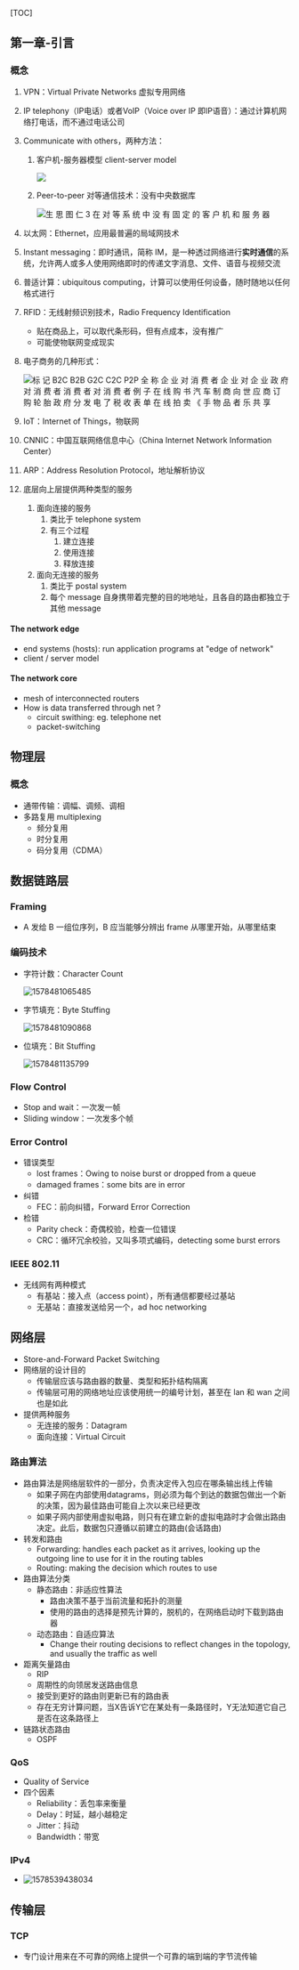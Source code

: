 [TOC]

## 第一章-引言

### 概念

1. VPN：Virtual Private Networks 虚拟专用网络

2. IP telephony（IP电话）或者VoIP（Voice over IP 即IP语音）：通过计算机网络打电话，而不通过电话公司

3. Communicate with others，两种方法：

   1. 客户机-服务器模型 client-server model

      ![](images/clip_image001.png)
      
   2. Peer-to-peer 对等通信技术：没有中央数据库
   
      ![生  思  图 仁 3 在 对 等 系 统 中 没 有 固 定 的 客 户 机 和 服 务 器 ](images/clip_image001-1573627835990.png)
   
4. 以太网：Ethernet，应用最普遍的局域网技术

5. Instant messaging：即时通讯，简称 IM，是一种透过网络进行**实时通信**的系统，允许两人或多人使用网络即时的传递文字消息、文件、语音与视频交流

6. 普适计算：ubiquitous computing，计算可以使用任何设备，随时随地以任何格式进行

7. RFID：无线射频识别技术，Radio Frequency Identification

   - 贴在商品上，可以取代条形码，但有点成本，没有推广
   - 可能使物联网变成现实

8. 电子商务的几种形式：

   ![标 记  B2C  B2B  G2C  C2C  P2P  全 称  企 业 对 消 费 者  企 业 对 企 业  政 府 对 消 费 者  消 费 者 对 消 费 者  例 子  在 线 购 书  汽 车 制 商 向 世 应 商 订 购 轮 胎  政 府 分 发 电 了 税 收 表 单  在 线 拍 卖 《 手 物 品  者 乐 共 享 ](images/clip_image001-1573629881732.png)

9. IoT：Internet of Things，物联网

10. CNNIC：中国互联网络信息中心（China Internet Network Information Center）

11. ARP：Address Resolution Protocol，地址解析协议

12. 底层向上层提供两种类型的服务

    1. 面向连接的服务
       1. 类比于 telephone system
       2. 有三个过程
          1. 建立连接
          2. 使用连接
          3. 释放连接
    2. 面向无连接的服务
       1. 类比于 postal system
       2. 每个 message 自身携带着完整的目的地地址，且各自的路由都独立于其他 message

#### The network edge

- end systems (hosts): run application programs at "edge of network"
- client / server model

#### The network core

- mesh of interconnected routers
- How is data transferred through net ?
  - circuit swithing: eg. telephone net
  - packet-switching



## 物理层

### 概念

- 通带传输：调幅、调频、调相
- 多路复用 multiplexing
  - 频分复用
  - 时分复用
  - 码分复用（CDMA）



## 数据链路层

### Framing

- A 发给 B 一组位序列，B 应当能够分辨出 frame 从哪里开始，从哪里结束

### 编码技术

- 字符计数：Character Count

  ![1578481065485](images/1578481065485.png)

- 字节填充：Byte Stuffing

  ![1578481090868](images/1578481090868.png)

- 位填充：Bit Stuffing

  ![1578481135799](images/1578481135799.png)

### Flow Control

- Stop and wait：一次发一帧
- Sliding window：一次发多个帧

### Error Control

- 错误类型
  - lost frames：Owing to noise burst or dropped from a queue
  - damaged frames：some bits are in error
- 纠错
  - FEC：前向纠错，Forward Error Correction
- 检错
  - Parity check：奇偶校验，检查一位错误
  - CRC：循环冗余校验，又叫多项式编码，detecting some burst errors

### IEEE 802.11

- 无线网有两种模式
  - 有基站：接入点（access point），所有通信都要经过基站
  - 无基站：直接发送给另一个，ad hoc networking

## 网络层

- Store-and-Forward Packet Switching
- 网络层的设计目的
  - 传输层应该与路由器的数量、类型和拓扑结构隔离
  - 传输层可用的网络地址应该使用统一的编号计划，甚至在 lan 和 wan 之间也是如此
- 提供两种服务
  - 无连接的服务：Datagram
  - 面向连接：Virtual Circuit

### 路由算法

- 路由算法是网络层软件的一部分，负责决定传入包应在哪条输出线上传输
  - 如果子网在内部使用datagrams，则必须为每个到达的数据包做出一个新的决策，因为最佳路由可能自上次以来已经更改
  - 如果子网内部使用虚拟电路，则只有在建立新的虚拟电路时才会做出路由决定。此后，数据包只遵循以前建立的路由(会话路由)
- 转发和路由
  - Forwarding: handles each packet as it arrives, looking up the outgoing line to use for it in the routing tables
  - Routing: making the decision which routes to use
- 路由算法分类
  - 静态路由：非适应性算法
    - 路由决策不基于当前流量和拓扑的测量
    - 使用的路由的选择是预先计算的，脱机的，在网络启动时下载到路由器
  - 动态路由：自适应算法
    - Change their routing decisions to reflect changes in the topology, and usually the traffic as well
- 距离矢量路由
  - RIP
  - 周期性的向领居发送路由信息
  - 接受到更好的路由则更新已有的路由表
  - 存在无穷计算问题，当X告诉Y它在某处有一条路径时，Y无法知道它自己是否在这条路径上
- 链路状态路由
  - OSPF

### QoS

- Quality of Service
- 四个因素
  - Reliability：丢包率来衡量
  - Delay：时延，越小越稳定
  - Jitter：抖动
  - Bandwidth：带宽

### IPv4

- ![1578539438034](images/1578539438034.png)



## 传输层

### TCP

- 专门设计用来在不可靠的网络上提供一个可靠的端到端的字节流传输